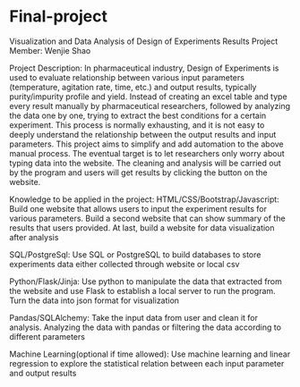 # Final-project
Visualization and Data Analysis of Design of Experiments Results
Project Member:
Wenjie Shao

Project Description:
In pharmaceutical industry, Design of Experiments is used to evaluate relationship between various input parameters (temperature, agitation rate, time, etc.) and output results, typically purity/impurity profile and yield. Instead of creating an excel table and type every result manually by pharmaceutical researchers, followed by analyzing the data one by one, trying to extract the best conditions for a certain experiment. This process is normally exhausting, and it is not easy to deeply understand the relationship between the output results and input parameters. This project aims to simplify and add automation to the above manual process. The eventual target is to let researchers only worry about typing data into the website. The cleaning and analysis will be carried out by the program and users will get results by clicking the button on the website.

Knowledge to be applied in the project:
HTML/CSS/Bootstrap/Javascript: Build one website that allows users to input the experiment results for various parameters. Build a second website that can show summary of the results that users provided. At last, build a website for data visualization after analysis

SQL/PostgreSql: Use SQL or PostgreSQL to build databases to store experiments data either collected through website or local csv

Python/Flask/Jinja: Use python to manipulate the data that extracted from the website and use Flask to establish a local server to run the program. Turn the data into json format for visualization

Pandas/SQLAlchemy: Take the input data from user and clean it for analysis. Analyzing the data with pandas or filtering the data according to different parameters

Machine Learning(optional if time allowed): Use machine learning and linear regression to explore the statistical relation between each input parameter and output results


